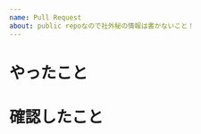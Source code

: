 ```yaml
---
name: Pull Request
about: public repoなので社外秘の情報は書かないこと！
---
```


<!-- public repoなので社外秘の情報は書かないこと！ -->
<!-- ※未使用項目は削除してください -->

# やったこと

# 確認したこと
